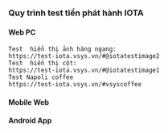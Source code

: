 ### Quy trình test tiền phát hành IOTA
    
#### Web PC
    Test  hiển thị ảnh hàng ngang:
    https://test-iota.vsys.vn/#@iotatestimage2
    Test  hiển thị cột:
    https://test-iota.vsys.vn/#@iotatestimage1
    Test Napoli coffee
    https://test-iota.vsys.vn/#vsyscoffee
#### Mobile Web


#### Android App